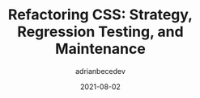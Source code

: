 ---
author: adrianbecedev
date: 2021-08-02
publisher: smashingmag
tags:
  - css
  - maintenance
  - refactoring
target_url: https://www.smashingmagazine.com/2021/08/refactoring-css-strategy-regression-testing-maintenance-part2/
title: "Refactoring CSS: Strategy, Regression Testing, and Maintenance"
---